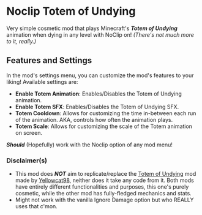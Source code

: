 # Noclip Totem of Undying
Very simple cosmetic mod that plays Minecraft's ***Totem of Undying*** animation when dying in any level with NoClip on!
*(There's not much more to it, really.)*

## Features and Settings
In the mod's settings menu, you can customize the mod's features to your liking! Available settings are:

- **Enable Totem Animation**: Enables/Disables the Totem of Undying animation.
- **Enable Totem SFX**: Enables/Disables the Totem of Undying SFX.
- **Totem Cooldown**: Allows for customizing the time in-between each run of the animation. AKA, controls how often the animation plays.
- **Totem Scale**: Allows for customizing the scale of the Totem animation on screen.

***Should*** (Hopefully) work with the Noclip option of any mod menu!

### Disclaimer(s)
- This mod does ***NOT*** aim to replicate/replace the [Totem of Undying](https://github.com/YellowCat98/TotemofUndying-gd) mod made by [Yellowcat98](https://github.com/YellowCat98), neither does it take any code from it. Both mods have entirely different functionalities and purposes, this one's purely cosmetic, while the other mod has fully-fledged mechanics and stats.
- Might not work with the vanilla Ignore Damage option but who REALLY uses that c'mon. 
